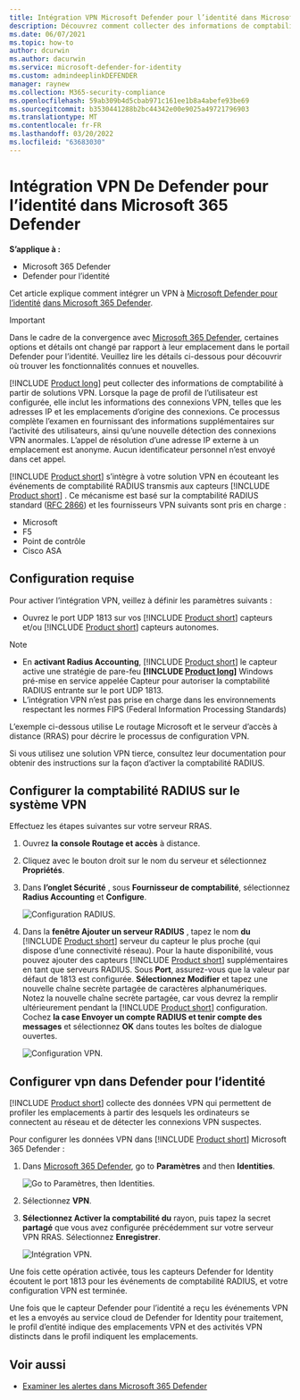 ```yaml
---
title: Intégration VPN Microsoft Defender pour l’identité dans Microsoft 365 Defender
description: Découvrez comment collecter des informations de comptabilité en intégrant un VPN pour Microsoft Defender pour l’identité dans Microsoft 365 Defender
ms.date: 06/07/2021
ms.topic: how-to
author: dcurwin
ms.author: dacurwin
ms.service: microsoft-defender-for-identity
ms.custom: admindeeplinkDEFENDER
manager: raynew
ms.collection: M365-security-compliance
ms.openlocfilehash: 59ab309b4d5cbab971c161ee1b8a4abefe93be69
ms.sourcegitcommit: b3530441288b2bc44342e00e9025a49721796903
ms.translationtype: MT
ms.contentlocale: fr-FR
ms.lasthandoff: 03/20/2022
ms.locfileid: "63683030"
---
```

# <a name="defender-for-identity-vpn-integration-in-microsoft-365-defender"></a>Intégration VPN De Defender pour l’identité dans Microsoft 365 Defender

**S’applique à :**

- Microsoft 365 Defender
- Defender pour l’identité

Cet article explique comment intégrer un VPN à [Microsoft Defender pour l’identité](/defender-for-identity) [dans Microsoft 365 Defender](/microsoft-365/security/defender/overview-security-center).

>[!IMPORTANT]
>Dans le cadre de la convergence avec <a href="https://go.microsoft.com/fwlink/p/?linkid=2077139" target="_blank">Microsoft 365 Defender</a>, certaines options et détails ont changé par rapport à leur emplacement dans le portail Defender pour l’identité. Veuillez lire les détails ci-dessous pour découvrir où trouver les fonctionnalités connues et nouvelles.

[!INCLUDE [Product long](includes/product-long.md)] peut collecter des informations de comptabilité à partir de solutions VPN. Lorsque la page de profil de l’utilisateur est configurée, elle inclut les informations des connexions VPN, telles que les adresses IP et les emplacements d’origine des connexions. Ce processus complète l’examen en fournissant des informations supplémentaires sur l’activité des utilisateurs, ainsi qu’une nouvelle détection des connexions VPN anormales. L’appel de résolution d’une adresse IP externe à un emplacement est anonyme. Aucun identificateur personnel n’est envoyé dans cet appel.

[!INCLUDE [Product short](includes/product-short.md)] s’intègre à votre solution VPN en écouteant les événements de comptabilité RADIUS transmis aux capteurs [!INCLUDE [Product short](includes/product-short.md)] . Ce mécanisme est basé sur la comptabilité RADIUS standard ([RFC 2866](https://tools.ietf.org/html/rfc2866)) et les fournisseurs VPN suivants sont pris en charge :

- Microsoft
- F5
- Point de contrôle
- Cisco ASA

## <a name="prerequisites"></a>Configuration requise

Pour activer l’intégration VPN, veillez à définir les paramètres suivants :

- Ouvrez le port UDP 1813 sur vos [!INCLUDE [Product short](includes/product-short.md)] capteurs et/ou [!INCLUDE [Product short](includes/product-short.md)] capteurs autonomes.

> [!NOTE]
>
> - En **activant Radius Accounting**, [!INCLUDE [Product short](includes/product-short.md)] le capteur active une stratégie de pare-feu **[!INCLUDE [Product long](includes/product-long.md)]** Windows pré-mise en service appelée Capteur pour autoriser la comptabilité RADIUS entrante sur le port UDP 1813.
> - L’intégration VPN n’est pas prise en charge dans les environnements respectant les normes FIPS (Federal Information Processing Standards)

L’exemple ci-dessous utilise Le routage Microsoft et le serveur d’accès à distance (RRAS) pour décrire le processus de configuration VPN.

Si vous utilisez une solution VPN tierce, consultez leur documentation pour obtenir des instructions sur la façon d’activer la comptabilité RADIUS.

## <a name="configure-radius-accounting-on-the-vpn-system"></a>Configurer la comptabilité RADIUS sur le système VPN

Effectuez les étapes suivantes sur votre serveur RRAS.

1. Ouvrez **la console Routage et accès** à distance.
1. Cliquez avec le bouton droit sur le nom du serveur et sélectionnez **Propriétés**.
1. Dans **l’onglet Sécurité** , sous **Fournisseur de comptabilité**, sélectionnez **Radius Accounting** et **Configure**.

    ![Configuration RADIUS.](../../media/defender-identity/radius-setup.png)

1. Dans la **fenêtre Ajouter un serveur RADIUS** , tapez le nom **du** [!INCLUDE [Product short](includes/product-short.md)] serveur du capteur le plus proche (qui dispose d’une connectivité réseau). Pour la haute disponibilité, vous pouvez ajouter des capteurs [!INCLUDE [Product short](includes/product-short.md)] supplémentaires en tant que serveurs RADIUS. Sous **Port**, assurez-vous que la valeur par défaut de 1813 est configurée. **Sélectionnez Modifier** et tapez une nouvelle chaîne secrète partagée de caractères alphanumériques. Notez la nouvelle chaîne secrète partagée, car vous devrez la remplir ultérieurement pendant la [!INCLUDE [Product short](includes/product-short.md)] configuration. Cochez **la case Envoyer un compte RADIUS et tenir compte des messages** et sélectionnez **OK** dans toutes les boîtes de dialogue ouvertes.

    ![Configuration VPN.](../../media/defender-identity/vpn-set-accounting.png)

## <a name="configure-vpn-in-defender-for-identity"></a>Configurer vpn dans Defender pour l’identité

[!INCLUDE [Product short](includes/product-short.md)] collecte des données VPN qui permettent de profiler les emplacements à partir des lesquels les ordinateurs se connectent au réseau et de détecter les connexions VPN suspectes.

Pour configurer les données VPN dans [!INCLUDE [Product short](includes/product-short.md)] Microsoft 365 Defender :

1. Dans <a href="https://go.microsoft.com/fwlink/p/?linkid=2077139" target="_blank">Microsoft 365 Defender</a>, go to **Paramètres** and then **Identities**.

    ![Go to Paramètres, then Identities.](../../media/defender-identity/settings-identities.png)

1. Sélectionnez **VPN**.
1. **Sélectionnez Activer la comptabilité du** rayon, puis tapez la secret **partagé** que vous avez configurée précédemment sur votre serveur VPN RRAS. Sélectionnez **Enregistrer**.

    ![Intégration VPN.](../../media/defender-identity/vpn-integration.png)

Une fois cette opération activée, tous les capteurs Defender for Identity écoutent le port 1813 pour les événements de comptabilité RADIUS, et votre configuration VPN est terminée.

Une fois que le capteur Defender pour l’identité a reçu les événements VPN et les a envoyés au service cloud de Defender for Identity pour traitement, le profil d’entité indique des emplacements VPN et des activités VPN distincts dans le profil indiquent les emplacements.

## <a name="see-also"></a>Voir aussi

- [Examiner les alertes dans Microsoft 365 Defender](../defender/investigate-alerts.md)

